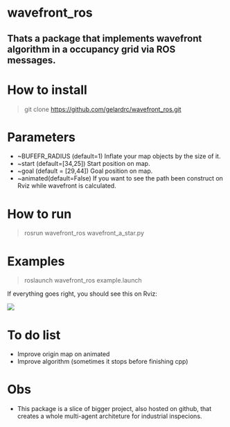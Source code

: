 # wavefront_ros
Thats a package that implements wavefront algorithm in a occupancy grid via ROS messages.
---------------------------------------------
# How to install
> git clone https://github.com/gelardrc/wavefront_ros.git

# Parameters

- ~BUFEFR_RADIUS (default=1)
	Inflate your map objects by the size of it.
- ~start (default=[34,25])
	Start position on map. 
- ~goal (default = [29,44])
	Goal position on map.
- ~animated(default=False)
	If you want to see the path been construct on Rviz while wavefront is calculated.

# How to run 

> rosrun wavefront_ros wavefront_a_star.py 

# Examples

> roslaunch wavefront_ros example.launch

If everything goes right, you should see this on Rviz:

![]([https://github.com/Your_Repository_Name/Your_GIF_Name.gif](https://github.com/gelardrc/wavefront_ros/blob/main/img/path.gif))


# To do list

- Improve origin map on animated
- Improve algorithm (sometimes it stops before finishing cpp)

# Obs 

- This package is a slice of bigger project, also hosted on github, that creates a whole multi-agent architeture for industrial inspecions.

